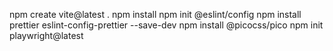 npm create vite@latest .
npm install
npm init @eslint/config
npm install prettier eslint-config-prettier --save-dev
npm install @picocss/pico
npm init playwright@latest